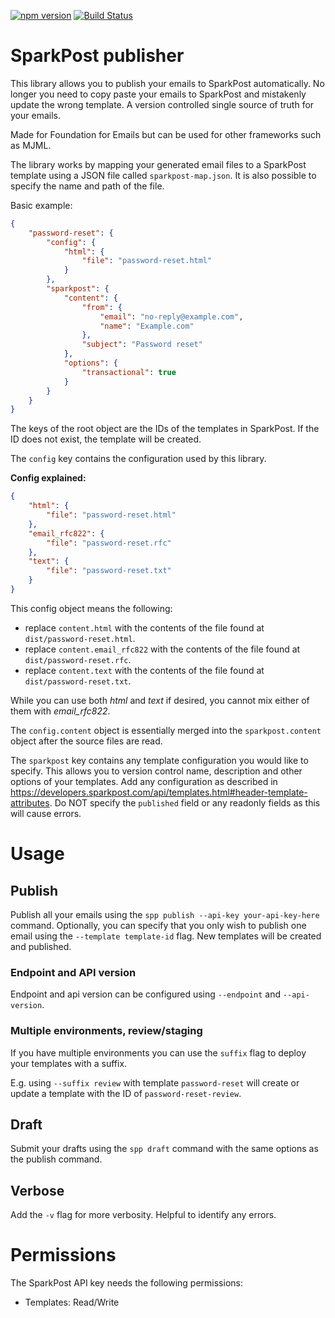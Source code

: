[![npm version](https://img.shields.io/npm/v/sparkpost-publisher.svg?style=for-the-badge)](https://www.npmjs.com/package/sparkpost-publisher)
[![Build Status](https://img.shields.io/travis/com/MatthiasKunnen/sparkpost-publisher/master.svg?logo=travis&style=for-the-badge)
](https://travis-ci.com/MatthiasKunnen/sparkpost-publisher)

# SparkPost publisher
This library allows you to publish your emails to SparkPost automatically. No
longer you need to copy paste your emails to SparkPost and mistakenly update the
wrong template. A version controlled single source of truth for your emails.

Made for Foundation for Emails but can be used for other frameworks such as
MJML.

The library works by mapping your generated email files to a SparkPost template
using a JSON file called `sparkpost-map.json`. It is also possible to specify
the name and path of the file.

Basic example:
```json
{
    "password-reset": {
        "config": {
            "html": {
                "file": "password-reset.html"
            }
        },
        "sparkpost": {
            "content": {
                "from": {
                    "email": "no-reply@example.com",
                    "name": "Example.com"
                },
                "subject": "Password reset"
            },
            "options": {
                "transactional": true
            }
        }
    }
}
```

The keys of the root object are the IDs of the templates in SparkPost. If the ID
does not exist, the template will be created.

The `config` key contains the configuration used by this library.

**Config explained:**  
```json
{
    "html": {
        "file": "password-reset.html"
    },
    "email_rfc822": {
        "file": "password-reset.rfc"
    },
    "text": {
        "file": "password-reset.txt"
    }
}
```

This config object means the following:
- replace `content.html` with the contents of the file found at
`dist/password-reset.html`.
- replace `content.email_rfc822` with the contents of the file found at
`dist/password-reset.rfc`.
- replace `content.text` with the contents of the file found at
`dist/password-reset.txt`.

While you can use both _html_ and _text_ if desired, you cannot mix either of
them with _email_rfc822_.

The `config.content` object is essentially merged into the `sparkpost.content`
object after the source files are read.

The `sparkpost` key contains any template configuration you would like to
specify. This allows you to version control name, description and other options
of your templates. Add any configuration as described in
https://developers.sparkpost.com/api/templates.html#header-template-attributes.
Do NOT specify the `published` field or any readonly fields as this will cause
errors.  

# Usage

## Publish
Publish all your emails using the
`spp publish --api-key your-api-key-here`
command. Optionally, you can specify that you only wish to publish one email
using the `--template template-id` flag. New templates will be created and
published.

### Endpoint and API version
Endpoint and api version can be configured using `--endpoint` and `--api-version`.

### Multiple environments, review/staging
If you have multiple environments you can use the `suffix` flag to deploy your
templates with a suffix.

E.g. using `--suffix review` with template `password-reset` will create or
update a template with the ID of `password-reset-review`.

## Draft
Submit your drafts using the 
`spp draft` command with the same options as the
publish command.

## Verbose
Add the `-v` flag for more verbosity. Helpful to identify any errors.

# Permissions
The SparkPost API key needs the following permissions:

* Templates: Read/Write
